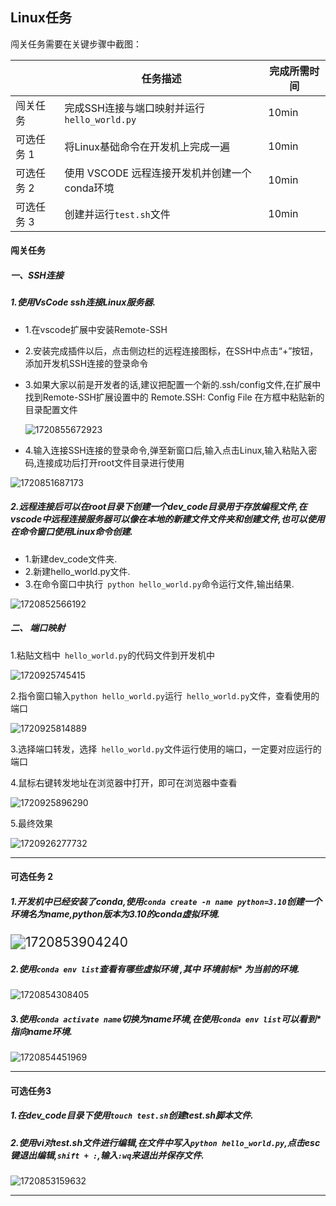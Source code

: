 ## Linux任务

闯关任务需要在关键步骤中截图：

|            | 任务描述                                      | 完成所需时间 |
| ---------- | --------------------------------------------- | ------------ |
| 闯关任务   | 完成SSH连接与端口映射并运行`hello_world.py`   | 10min        |
| 可选任务 1 | 将Linux基础命令在开发机上完成一遍             | 10min        |
| 可选任务 2 | 使用 VSCODE 远程连接开发机并创建一个conda环境 | 10min        |
| 可选任务 3 | 创建并运行`test.sh`文件                       | 10min        |

#### 闯关任务

##### 一、SSH连接

##### 1.使用VsCode ssh连接Linux服务器.

- 1.在vscode扩展中安装Remote-SSH

- 2.安装完成插件以后，点击侧边栏的远程连接图标，在SSH中点击“+”按钮，添加开发机SSH连接的登录命令

- 3.如果大家以前是开发者的话,建议把配置一个新的.ssh/config文件,在扩展中找到Remote-SSH扩展设置中的 Remote.SSH: Config File 在方框中粘贴新的目录配置文件

  <img src="images/1720855672923.png" alt="1720855672923"  />

- 4.输入连接SSH连接的登录命令,弹至新窗口后,输入点击Linux,输入粘贴入密码,连接成功后打开root文件目录进行使用

![1720851687173](images/1720851687173.png)

##### 2.远程连接后可以在root目录下创建一个dev_code目录用于存放编程文件,在vscode中远程连接服务器可以像在本地的新建文件文件夹和创建文件,也可以使用在命令窗口使用Linux命令创建.

- 1.新建dev_code文件夹.
- 2.新建hello_world.py文件.
- 3.在命令窗口中执行``` python hello_world.py```命令运行文件,输出结果.

![1720852566192](images/1720852566192.png)

##### 二、 端口映射
1.粘贴文档中``` hello_world.py```的代码文件到开发机中

![1720925745415](images/1720925745415.png)

2.指令窗口输入```python hello_world.py```运行``` hello_world.py```文件，查看使用的端口

![1720925814889](images/1720925814889.png)

3.选择端口转发，选择``` hello_world.py```文件运行使用的端口，一定要对应运行的端口

4.鼠标右键转发地址在浏览器中打开，即可在浏览器中查看

![1720925896290](images/1720925896290.png)

5.最终效果

![1720926277732](images/1720926277732.png)	

---

#### 可选任务 2

#####  1.开发机中已经安装了conda,使用```conda create -n name python=3.10```创建一个环境名为name,python版本为3.10的conda虚拟环境.

<img src="images/1720853904240.png" alt="1720853904240" style="zoom:150%;" />

##### 2.使用```conda env list```查看有哪些虚拟环境 ,其中 环境前标* 为当前的环境.

![1720854308405](images/1720854308405.png)

##### 3.使用```conda activate name```切换为name环境,在使用```conda env list```可以看到* 指向name环境.

![1720854451969](images/1720854451969.png)

---

#### 可选任务3

##### 1.在dev_code目录下使用```touch test.sh```创建test.sh脚本文件.

##### 2.使用vi对test.sh文件进行编辑,在文件中写入```python hello_world.py```,点击esc键退出编辑,```shift + :```,输入```:wq```来退出并保存文件.

![1720853159632](images/1720853159632.png)

---



